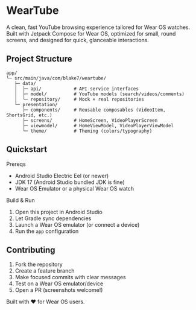 # WearTube

A clean, fast YouTube browsing experience tailored for Wear OS watches. Built with Jetpack Compose for Wear OS, optimized for small, round screens, and designed for quick, glanceable interactions.

## Project Structure

```
app/
└─ src/main/java/com/blake7/weartube/
   ├─ data/
   │  ├─ api/            # API service interfaces
   │  ├─ model/          # YouTube models (search/videos/comments)
   │  └─ repository/     # Mock + real repositories
   └─ presentation/
      ├─ components/     # Reusable composables (VideoItem, ShortsGrid, etc.)
      ├─ screens/        # HomeScreen, VideoPlayerScreen
      ├─ viewmodel/      # HomeViewModel, VideoPlayerViewModel
      └─ theme/          # Theming (colors/typography)
```

## Quickstart

Prereqs
- Android Studio Electric Eel (or newer)
- JDK 17 (Android Studio bundled JDK is fine)
- Wear OS Emulator or a physical Wear OS watch

Build & Run
1. Open this project in Android Studio
2. Let Gradle sync dependencies
3. Launch a Wear OS emulator (or connect a device)
4. Run the `app` configuration


## Contributing

1. Fork the repository
2. Create a feature branch
3. Make focused commits with clear messages
4. Test on a Wear OS emulator/device
5. Open a PR (screenshots welcome!)


Built with ❤️ for Wear OS users.
